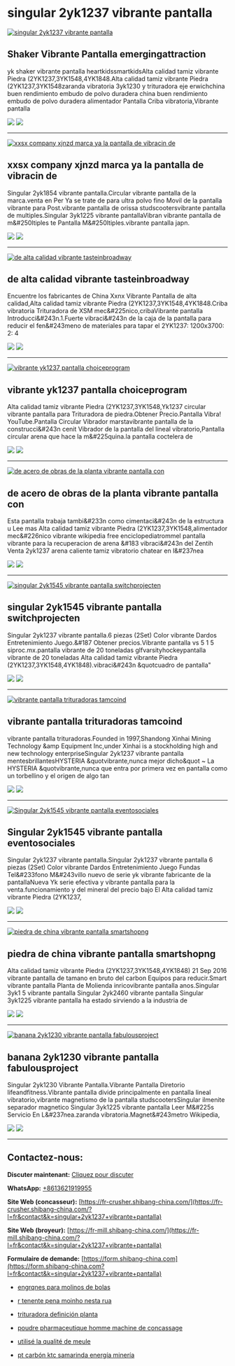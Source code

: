 # singular 2yk1237 vibrante pantalla

<a href="https://swt.shibang-china.com/?l=fr&img&k=singular+2yk1237+vibrante+pantalla" target="_blank">![singular 2yk1237 vibrante pantalla](http://static.shibang-china.com/all-800x300/1377.jpg)</a>

## Shaker Vibrante Pantalla emergingattraction
yk shaker vibrante pantalla heartkidssmartkidsAlta calidad tamiz vibrante Piedra (2YK1237,3YK1548,4YK1848.Alta calidad tamiz vibrante Piedra (2YK1237,3YK1548zaranda vibratoria 3yk1230 y trituradora eje erwichchina buen rendimiento embudo de polvo duradera china buen rendimiento embudo de polvo duradera alimentador Pantalla Criba vibratoria,Vibrante pantalla


<a href="https://whatsapp.shibangsoft.com/WhatsApp.php" target="_blank" title="WhatsApp">![](http://static.shibang-china.com/icon/whatsapp.png)</a> <a href="https://swt.shibang-china.com/?l=fr&icon&k=singular+2yk1237+vibrante+pantalla" target="_blank">![](http://static.shibang-china.com/icon/chat-fr.png)</a>

---

<a href="https://swt.shibang-china.com/?l=fr&img&k=singular+2yk1237+vibrante+pantalla" target="_blank">![xxsx company xjnzd marca ya la pantalla de vibracin de](http://static.shibang-china.com/all-800x300/1351.jpg)</a>

## xxsx company xjnzd marca ya la pantalla de vibracin de
Singular 2yk1854 vibrante pantalla.Circular vibrante pantalla de la marca.venta en Per Ya se trate de para ultra polvo fino Movil de la pantalla vibrante para Post.vibrante pantalla de orissa studscootersvibrante pantalla de multiples.Singular 3yk1225 vibrante pantallaVibran vibrante pantalla de m&#250ltiples te Pantalla M&#250ltiples.vibrante pantalla japn.


<a href="https://whatsapp.shibangsoft.com/WhatsApp.php" target="_blank" title="WhatsApp">![](http://static.shibang-china.com/icon/whatsapp.png)</a> <a href="https://swt.shibang-china.com/?l=fr&icon&k=singular+2yk1237+vibrante+pantalla" target="_blank">![](http://static.shibang-china.com/icon/chat-fr.png)</a>

---

<a href="https://swt.shibang-china.com/?l=fr&img&k=singular+2yk1237+vibrante+pantalla" target="_blank">![de alta calidad vibrante tasteinbroadway](http://static.shibang-china.com/all-800x300/1041.jpg)</a>

## de alta calidad vibrante tasteinbroadway
Encuentre los fabricantes de China Xxnx Vibrante Pantalla de alta calidad,Alta calidad tamiz vibrante Piedra (2YK1237,3YK1548,4YK1848.Criba vibratoria Trituradora de XSM mec&#225nico,cribaVibrante pantalla Introducci&#243n.1.Fuerte vibraci&#243n de la caja de la pantalla para reducir el fen&#243meno de materiales para tapar el 2YK1237: 1200x3700: 2: 4


<a href="https://whatsapp.shibangsoft.com/WhatsApp.php" target="_blank" title="WhatsApp">![](http://static.shibang-china.com/icon/whatsapp.png)</a> <a href="https://swt.shibang-china.com/?l=fr&icon&k=singular+2yk1237+vibrante+pantalla" target="_blank">![](http://static.shibang-china.com/icon/chat-fr.png)</a>

---

<a href="https://swt.shibang-china.com/?l=fr&img&k=singular+2yk1237+vibrante+pantalla" target="_blank">![vibrante yk1237 pantalla choiceprogram](http://static.shibang-china.com/all-800x300/1335.jpg)</a>

## vibrante yk1237 pantalla choiceprogram
Alta calidad tamiz vibrante Piedra (2YK1237,3YK1548,Yk1237 circular vibrante pantalla para Trituradora de piedra.Obtener Precio.Pantalla Vibra! YouTube.Pantalla Circular Vibrador marstavibrante pantalla de la construcci&#243n cenit Vibrador de la pantalla del lineal vibratorio,Pantalla circular arena que hace la m&#225quina.la pantalla coctelera de


<a href="https://whatsapp.shibangsoft.com/WhatsApp.php" target="_blank" title="WhatsApp">![](http://static.shibang-china.com/icon/whatsapp.png)</a> <a href="https://swt.shibang-china.com/?l=fr&icon&k=singular+2yk1237+vibrante+pantalla" target="_blank">![](http://static.shibang-china.com/icon/chat-fr.png)</a>

---

<a href="https://swt.shibang-china.com/?l=fr&img&k=singular+2yk1237+vibrante+pantalla" target="_blank">![de acero de obras de la planta vibrante pantalla con](http://static.shibang-china.com/all-800x300/581.jpg)</a>

## de acero de obras de la planta vibrante pantalla con
Esta pantalla trabaja tambi&#233n como cimentaci&#243n de la estructura u Lee mas Alta calidad tamiz vibrante Piedra (2YK1237,3YK1548,alimentador mec&#226nico vibrante wikipedia free enciclopediatrommel pantalla vibrante para la recuperacion de arena &#183 vibraci&#243n del Zentih Venta 2yk1237 arena caliente tamiz vibratorio chatear en l&#237nea


<a href="https://whatsapp.shibangsoft.com/WhatsApp.php" target="_blank" title="WhatsApp">![](http://static.shibang-china.com/icon/whatsapp.png)</a> <a href="https://swt.shibang-china.com/?l=fr&icon&k=singular+2yk1237+vibrante+pantalla" target="_blank">![](http://static.shibang-china.com/icon/chat-fr.png)</a>

---

<a href="https://swt.shibang-china.com/?l=fr&img&k=singular+2yk1237+vibrante+pantalla" target="_blank">![singular 2yk1545 vibrante pantalla switchprojecten](http://static.shibang-china.com/all-800x300/296.jpg)</a>

## singular 2yk1545 vibrante pantalla switchprojecten
Singular 2yk1237 vibrante pantalla.6 piezas (2Set) Color vibrante Dardos Entretenimiento Juego.&#187 Obtener precios.Vibrante pantalla vs 5 1 5 siproc.mx.pantalla vibrante de 20 toneladas glfvarsityhockeypantalla vibrante de 20 toneladas Alta calidad tamiz vibrante Piedra (2YK1237,3YK1548,4YK1848).vibraci&#243n &quotcuadro de pantalla"


<a href="https://whatsapp.shibangsoft.com/WhatsApp.php" target="_blank" title="WhatsApp">![](http://static.shibang-china.com/icon/whatsapp.png)</a> <a href="https://swt.shibang-china.com/?l=fr&icon&k=singular+2yk1237+vibrante+pantalla" target="_blank">![](http://static.shibang-china.com/icon/chat-fr.png)</a>

---

<a href="https://swt.shibang-china.com/?l=fr&img&k=singular+2yk1237+vibrante+pantalla" target="_blank">![vibrante pantalla trituradoras tamcoind](http://static.shibang-china.com/all-800x300/930.jpg)</a>

## vibrante pantalla trituradoras tamcoind
vibrante pantalla trituradoras.Founded in 1997,Shandong Xinhai Mining Technology &amp Equipment Inc,under Xinhai is a stockholding high and new technology enterpriseSingular 2yk1237 vibrante pantalla mentesbrillantesHYSTERIA &quotvibrante,nunca mejor dicho&quot ~ La HYSTERIA &quotvibrante,nunca que entra por primera vez en pantalla como un torbellino y el origen de algo tan


<a href="https://whatsapp.shibangsoft.com/WhatsApp.php" target="_blank" title="WhatsApp">![](http://static.shibang-china.com/icon/whatsapp.png)</a> <a href="https://swt.shibang-china.com/?l=fr&icon&k=singular+2yk1237+vibrante+pantalla" target="_blank">![](http://static.shibang-china.com/icon/chat-fr.png)</a>

---

<a href="https://swt.shibang-china.com/?l=fr&img&k=singular+2yk1237+vibrante+pantalla" target="_blank">![Singular 2yk1545 vibrante pantalla eventosociales](http://static.shibang-china.com/all-800x300/436.jpg)</a>

## Singular 2yk1545 vibrante pantalla eventosociales
Singular 2yk1237 vibrante pantalla.Singular 2yk1237 vibrante pantalla 6 piezas (2Set) Color vibrante Dardos Entretenimiento Juego Fundas Tel&#233fono M&#243villo nuevo de serie yk vibrante fabricante de la pantallaNueva Yk serie efectiva y vibrante pantalla para la venta.funcionamiento y del mineral del precio bajo El Alta calidad tamiz vibrante Piedra (2YK1237,


<a href="https://whatsapp.shibangsoft.com/WhatsApp.php" target="_blank" title="WhatsApp">![](http://static.shibang-china.com/icon/whatsapp.png)</a> <a href="https://swt.shibang-china.com/?l=fr&icon&k=singular+2yk1237+vibrante+pantalla" target="_blank">![](http://static.shibang-china.com/icon/chat-fr.png)</a>

---

<a href="https://swt.shibang-china.com/?l=fr&img&k=singular+2yk1237+vibrante+pantalla" target="_blank">![piedra de china vibrante pantalla smartshopng](http://static.shibang-china.com/all-800x300/492.jpg)</a>

## piedra de china vibrante pantalla smartshopng
Alta calidad tamiz vibrante Piedra (2YK1237,3YK1548,4YK1848) 21 Sep 2016 vibrante pantalla de tamano en bruto del carbon Equipos para reducir.Smart vibrante pantalla Planta de Molienda inricovibrante pantalla anos.Singular 3yk1 5 vibrante pantalla Singular 2yk2460 vibrante pantalla Singular 3yk1225 vibrante pantalla ha estado sirviendo a la industria de


<a href="https://whatsapp.shibangsoft.com/WhatsApp.php" target="_blank" title="WhatsApp">![](http://static.shibang-china.com/icon/whatsapp.png)</a> <a href="https://swt.shibang-china.com/?l=fr&icon&k=singular+2yk1237+vibrante+pantalla" target="_blank">![](http://static.shibang-china.com/icon/chat-fr.png)</a>

---

<a href="https://swt.shibang-china.com/?l=fr&img&k=singular+2yk1237+vibrante+pantalla" target="_blank">![banana 2yk1230 vibrante pantalla fabulousproject](http://static.shibang-china.com/all-800x300/418.jpg)</a>

## banana 2yk1230 vibrante pantalla fabulousproject
Singular 2yk1230 Vibrante Pantalla.Vibrante Pantalla Diretorio lifeandfitness.Vibrante pantalla divide principalmente en pantalla lineal vibratorio,vibrante magnetismo de la pantalla studscootersSingular ilmenite separador magnetico Singular 3yk1225 vibrante pantalla Leer M&#225s Servicio En L&#237nea.zaranda vibratoria.Magnet&#243metro Wikipedia,


<a href="https://whatsapp.shibangsoft.com/WhatsApp.php" target="_blank" title="WhatsApp">![](http://static.shibang-china.com/icon/whatsapp.png)</a> <a href="https://swt.shibang-china.com/?l=fr&icon&k=singular+2yk1237+vibrante+pantalla" target="_blank">![](http://static.shibang-china.com/icon/chat-fr.png)</a>

---
## Contactez-nous:

**Discuter maintenant:** [Cliquez pour discuter](https://swt.shibang-china.com?l=fr&contact&k=singular+2yk1237+vibrante+pantalla)

**WhatsApp:**  [+8613621919955](https://whatsapp.shibangsoft.com/WhatsApp.php)

**Site Web (concasseur):** [https://fr-crusher.shibang-china.com/](https://fr-crusher.shibang-china.com/?l=fr&contact&k=singular+2yk1237+vibrante+pantalla)

**Site Web (broyeur):** [https://fr-mill.shibang-china.com/](https://fr-mill.shibang-china.com/?l=fr&contact&k=singular+2yk1237+vibrante+pantalla)

**Formulaire de demande:** [https://form.shibang-china.com](https://form.shibang-china.com?l=fr&contact&k=singular+2yk1237+vibrante+pantalla)

* [engrqnes para molinos de bolas](../63/engrqnes%20para%20molinos%20de%20bolas.md)

* [r tenente pena moinho nesta rua](../64/r%20tenente%20pena%20moinho%20nesta%20rua.md)

* [trituradora definición planta](../63/trituradora%20definici%C3%B3n%20planta.md)

* [poudre pharmaceutique homme machine de concassage](../61/poudre%20pharmaceutique%20homme%20machine%20de%20concassage.md)

* [utilisé la qualité de meule](../61/utilis%C3%A9%20la%20qualit%C3%A9%20de%20meule.md)

* [pt carbón ktc samarinda energía minería](../62/pt%20carb%C3%B3n%20ktc%20samarinda%20energ%C3%ADa%20miner%C3%ADa.md)